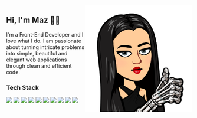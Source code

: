 <img align="right" src="./marriaymalik-bitmoji.png" alt="Marriay Malik Bitmoji" width="290" height="290"/>

## Hi, I'm Maz 👋🏽

I'm a Front-End Developer and I love what I do. I am passionate about turning intricate problems into simple, beautiful and elegant web applications through clean and efficient code.

### Tech Stack

<div align="left">
    <img height="25" src="https://img.shields.io/badge/html5-%23E34F26.svg?style=for-the-badge&logo=html5&logoColor=white"/> 
    <img height="25" src="https://img.shields.io/badge/css3-%231572B6.svg?style=for-the-badge&logo=css3&logoColor=white"/>
    <img height="25" src="https://img.shields.io/badge/SASS-pink.svg?style=for-the-badge&logo=SASS&logoColor=white)"/>
    <img height="25" src="https://img.shields.io/badge/javascript-%23323330.svg?style=for-the-badge&logo=javascript&logoColor=%23F7DF1E"/>
    <img height="25" src="https://img.shields.io/badge/react-%2320232a.svg?style=for-the-badge&logo=react&logoColor=%2361DAFB"/>
    <img height="25" src="https://img.shields.io/badge/git-%23F05033.svg?style=for-the-badge&logo=git&logoColor=white"/>
    <img height="25" src="https://img.shields.io/badge/figma-%23323330.svg?style=for-the-badge&logo=figma&logoColor=white"/>
    <img height="25" src="https://img.shields.io/badge/Sketch-FFB387?style=for-the-badge&logo=sketch&logoColor=black"/>
    <img height="25" src="https://img.shields.io/badge/netlify-%2320232a.svg?style=for-the-badge&logo=netlify&logoColor=#00C7B7"/>
    <img height="25" src="https://img.shields.io/badge/heroku-%23430098.svg?style=for-the-badge&logo=heroku&logoColor=white"/>
</div>
